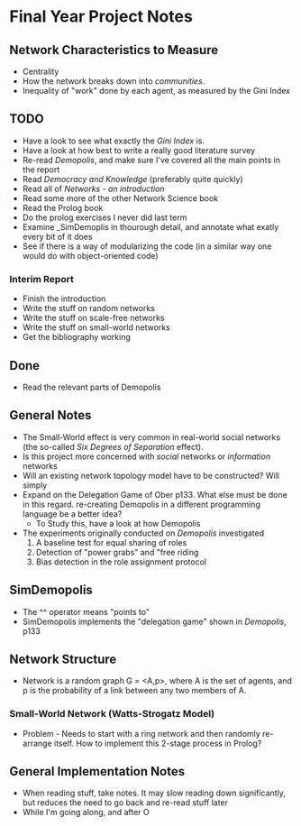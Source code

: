 # Final Year Project Notes

## Network Characteristics to Measure
- Centrality
- How the network breaks down into _communities_.
- Inequality of "work" done by each agent, as measured by the Gini Index


## TODO
- Have a look to see what exactly the _Gini Index_ is.
- Have a look at how best to write a really good literature survey
- Re-read _Demopolis_, and make sure I've covered all the main points 
in the report
- Read _Democracy and Knowledge_ (preferably quite quickly)
- Read all of _Networks - an introduction_
- Read some more of the other Network Science book
- Read the Prolog book
- Do the prolog exercises I never did last term
- Examine _SimDemoplis in thourough detail, and annotate what exatly every bit of it does
- See if there is a way of modularizing the code (in a similar way one would do with object-oriented code)

### Interim Report
- Finish the introduction
- Write the stuff on random networks
- Write the stuff on scale-free networks
- Write the stuff on small-world networks
- Get the bibliography working

## Done
- Read the relevant parts of Demopolis

## General Notes
- The Small-World effect is very common in real-world social networks (the 
so-called _Six Degrees of Separation_ effect).
- Is this project more concerned with _social_ networks or _information_ networks
- Will an existing network topology model have to be constructed? Will simply 
- Expand on the Delegation Game of Ober p133. What else must be done in this regard.
re-creating Demopolis in a different programming language be a better idea?
  - To Study this, have a look at how Demopolis
- The experiments originally conducted on _Demopolis_ investigated 
  1. A baseline test for equal sharing of roles
  2. Detection of "power grabs" and "free riding
  3. Bias detection in the role assignment protocol
  
## SimDemopolis
- The ^^ operator means "points to"
- SimDemopolis implements the "delegation game" shown in _Demopolis_, p133

## Network Structure
- Network is a random graph G = <A,p>, where A is the set of agents, and p is the probability of a link between any two members of A.

### Small-World Network (Watts-Strogatz Model)
- Problem - Needs to start with a ring network and then randomly re-arrange itself. How to implement this 2-stage process in Prolog?

## General Implementation Notes
- When reading stuff, take notes. It may slow reading down significantly, 
but reduces the need to go back and re-read stuff later
- While I'm going along, and after O